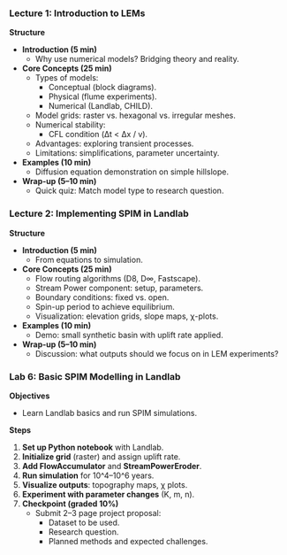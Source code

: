 ### Lecture 1: Introduction to LEMs
**Structure**
- **Introduction (5 min)**
  - Why use numerical models? Bridging theory and reality.
- **Core Concepts (25 min)**
  - Types of models:
    - Conceptual (block diagrams).
    - Physical (flume experiments).
    - Numerical (Landlab, CHILD).
  - Model grids: raster vs. hexagonal vs. irregular meshes.
  - Numerical stability:
    - CFL condition (Δt < Δx / v).
  - Advantages: exploring transient processes.
  - Limitations: simplifications, parameter uncertainty.
- **Examples (10 min)**
  - Diffusion equation demonstration on simple hillslope.
- **Wrap-up (5–10 min)**
  - Quick quiz: Match model type to research question.

### Lecture 2: Implementing SPIM in Landlab
**Structure**
- **Introduction (5 min)**
  - From equations to simulation.
- **Core Concepts (25 min)**
  - Flow routing algorithms (D8, D∞, Fastscape).
  - Stream Power component: setup, parameters.
  - Boundary conditions: fixed vs. open.
  - Spin-up period to achieve equilibrium.
  - Visualization: elevation grids, slope maps, χ-plots.
- **Examples (10 min)**
  - Demo: small synthetic basin with uplift rate applied.
- **Wrap-up (5–10 min)**
  - Discussion: what outputs should we focus on in LEM experiments?

### Lab 6: Basic SPIM Modelling in Landlab
**Objectives**
- Learn Landlab basics and run SPIM simulations.

**Steps**
1. **Set up Python notebook** with Landlab.
2. **Initialize grid** (raster) and assign uplift rate.
3. **Add FlowAccumulator** and **StreamPowerEroder**.
4. **Run simulation** for 10^4–10^6 years.
5. **Visualize outputs**: topography maps, χ plots.
6. **Experiment with parameter changes** (K, m, n).
7. **Checkpoint (graded 10%)**
   - Submit 2–3 page project proposal:
     - Dataset to be used.
     - Research question.
     - Planned methods and expected challenges.

